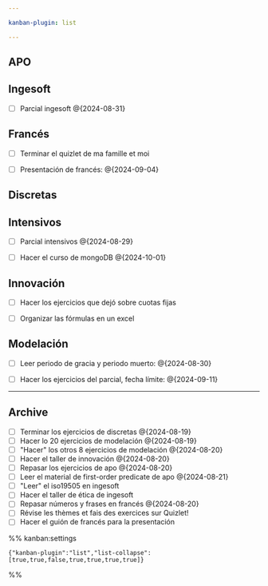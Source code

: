 ```yaml
---

kanban-plugin: list

---
```


## APO



## Ingesoft

- [ ] Parcial ingesoft @{2024-08-31}


## Francés

- [ ] Terminar el quizlet de ma famille et moi
- [ ] Presentación de francés: @{2024-09-04}


## Discretas



## Intensivos

- [ ] Parcial intensivos @{2024-08-29}
- [ ] Hacer el curso de mongoDB @{2024-10-01}


## Innovación

- [ ] Hacer los ejercicios que dejó sobre cuotas fijas
- [ ] Organizar las fórmulas en un excel


## Modelación

- [ ] Leer periodo de gracia y periodo muerto: @{2024-08-30}
- [ ] Hacer los ejercicios del parcial, fecha límite: @{2024-09-11}


***

## Archive

- [ ] Terminar los ejercicios de discretas @{2024-08-19}
- [ ] Hacer lo 20 ejercicios de modelación @{2024-08-19}
- [ ] "Hacer" los otros 8 ejercicios de modelación @{2024-08-20}
- [ ] Hacer el taller de innovación @{2024-08-20}
- [ ] Repasar los ejercicios de apo @{2024-08-20}
- [ ] Leer el material de first-order predicate de apo @{2024-08-21}
- [ ] "Leer" el iso19505 en ingesoft
- [ ] Hacer el taller de ética de ingesoft
- [ ] Repasar números y frases en francés @{2024-08-20}
- [ ] Révise les thèmes et fais des exercices sur Quizlet!
- [ ] Hacer el guión de francés para la presentación

%% kanban:settings
```
{"kanban-plugin":"list","list-collapse":[true,true,false,true,true,true,true]}
```
%%